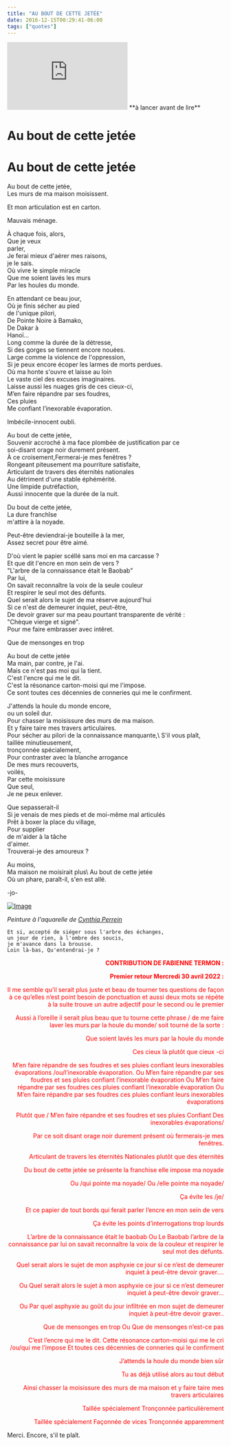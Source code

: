 ```yaml
---
title: "AU BOUT DE CETTE JETÉE"
date: 2016-12-15T00:29:41-06:00
tags: ["quotes"]
---
```

<iframe width="280" height="157" src="https://www.youtube.com/embed/h4SsIbtZ244" title="YouTube video player" frameborder="0" allow="accelerometer; autoplay; clipboard-write; encrypted-media; gyroscope; picture-in-picture" allowfullscreen></iframe>
**à lancer avant de lire**

# Au bout de cette jetée

# Au bout de cette jetée

Au bout de cette jetée,\
Les murs de ma maison moisissent.

Et mon articulation est en carton.

Mauvais ménage.

À chaque fois, alors,\
Que je veux\
parler,\
Je ferai mieux d'aérer mes raisons,\
je le sais.\
Où vivre le simple miracle\
Que me soient lavés les murs\
Par les houles du monde.

En attendant ce beau jour,\
Où je finis sécher au pied\
de l'unique pilori,\
De Pointe Noire à Bamako,\
De Dakar à\
Hanoï...\
Long comme la durée de la détresse,\
Si des gorges se tiennent encore nouées.\
Large comme la violence de l'oppression,\
Si je peux encore écoper les larmes de morts perdues.\
Où ma honte s'ouvre et laisse au loin\
Le vaste ciel des excuses imaginaires.\
Laisse aussi les nuages gris de ces cieux-ci,\
M’en faire répandre par ses foudres,\
Ces pluies\
Me confiant l’inexorable évaporation.

Imbécile-innocent oubli.

Au bout de cette jetée,\
Souvenir accroché à ma face plombée de justification par ce\
soi-disant orage noir durement présent.\
À ce croisement,Fermerai-je mes fenêtres ?\
Rongeant piteusement ma pourriture satisfaite,\
Articulant de travers des éternités nationales\
Au détriment d'une stable éphémérité.\
Une limpide putréfaction,\
Aussi innocente que la durée de la nuit.

Du bout de cette jetée,\
La dure franchîse\
m'attire à la noyade.

Peut-être deviendrai-je bouteille à la mer,\
Assez secret pour être aimé.

D'où vient le papier scéllé sans moi en ma carcasse ?\
Et que dit l'encre en mon sein de vers ?\
"L'arbre de la connaissance était le Baobab"\
Par lui,\
On savait reconnaître la voix de la seule couleur\
Et
respirer le seul mot des défunts.\
Quel serait alors le sujet de ma réserve aujourd'hui\
Si ce n'est de demeurer inquiet, peut-être,\
De devoir graver sur ma peau pourtant transparente de vérité :\
"Chèque vierge et signé".\
Pour me faire embrasser avec intêret.

Que de mensonges en trop

Au bout de cette jetée\
Ma main, par contre, je l'ai.\
Mais ce n'est pas moi qui la tient.\
C'est l'encre qui me le dit.\
C'est la résonance carton-moisi qui me l'impose.\
Ce sont toutes ces décennies de conneries qui me le confirment.

J'attends la houle du monde encore,\
ou un soleil dur.\
Pour chasser la moisissure des murs de ma maison.\
Et y faire taire mes travers articulaires.\
Pour sécher au pilori de la connaissance manquante,\ 
S'il vous plaît,\
taillée minutieusement,\
tronçonnée spécialement,\
Pour contraster avec la blanche arrogance\
De mes murs recouverts,\
voilés,\
Par cette moisissure\
Que seul,\
Je ne peux enlever.

Que sepasserait-il\
Si je venais de mes pieds et de moi-même mal articulés\
Prêt à boxer la place du village,\
Pour supplier\
de m'aider à la tâche\
d'aimer.\
Trouverai-je des amoureux ?

Au moins,\
Ma maison ne moisirait plus\ 
Au bout de cette jetée\
Où un phare, paraît-il, s'en est allé.

-jo-

[![Image](https://i.goopics.net/n1al0u.jpg)](https://goopics.net/i/n1al0u)

*Peinture à l'aquarelle de [Cynthia Perrein](https://blog.association-tedua.fr/l-equipe/)*


```
Et si, accepté de siéger sous l'arbre des échanges,
un jour de rien, à l'ombre des soucis,
je m'avance dans la brousse.
Loin là-bas, Qu'entendrai-je ?
````

<div style="text-align: right"><span style="color:red">
 
**CONTRIBUTION DE FABIENNE TERMON :** <BR>
 
**Premier retour Mercredi 30 avril 2022 :**

Il me semble qu’il serait plus juste et beau de tourner tes questions de façon à ce qu’elles n’est point besoin de ponctuation et aussi deux mots se répète à la suite trouve un autre adjectif pour le second ou le premier 

Aussi à l’oreille il serait plus beau que tu tourne cette phrase /
de me faire laver les murs par la houle du monde/
soit tourné de la sorte :

Que soient lavés les murs par la houle du monde 

Ces cieux là plutôt que cieux -ci 

M’en faire répandre de ses foudres et ses pluies confiant leurs inexorables évaporations /ou/l’inexorable évaporation.
Ou
M’en faire répandre par ses foudres et ses pluies confiant l’inexorable évaporation 
Ou 
M’en faire répandre par ses foudres ces pluies confiant l’inexorable évaporation 
Ou
M’en faire répandre par ses foudres ces pluies confiant leurs inexorables évaporations 

Plutôt que /
M’en faire répandre et ses foudres et ses pluies
Confiant
Des inexorables évaporations/

Par ce soit disant orage noir durement présent où fermerais-je mes fenêtres.

Articulant de travers les éternités Nationales plutôt que des éternités 

Du bout de cette jetée se présente la franchise elle impose ma noyade 

Ou /qui pointe ma noyade/
Ou /elle pointe ma noyade/

Ça évite les /je/

Et ce papier de tout bords qui ferait parler l’encre en mon sein de vers 

Ça évite les points d’interrogations trop lourds 

L’arbre de la connaissance était le baobab 
Ou Le Baobab l’arbre de la connaissance par lui 
on savait reconnaître la voix de la couleur et respirer le seul mot des défunts. 


Quel serait alors le sujet de mon asphyxie ce jour si ce n’est de demeurer inquiet à peut-être devoir graver….

Ou Quel serait alors le sujet à mon asphyxie ce jour si ce n’est demeurer inquiet à peut-être devoir graver…

Ou 
Par quel asphyxie au goût du jour infiltrée en mon sujet de demeurer inquiet à peut-être devoir graver..

Que de mensonges en trop 
Ou
Que de mensonges n’est-ce pas 

C’est l’encre qui me le dit.
Cette résonance carton-moisi qui me le cri /ou/qui me l’impose 
Et toutes ces décennies de conneries qui le confirment 

J’attends la houle du monde bien sûr 

Tu as déjà utilisé alors au tout début 

Ainsi chasser la moisissure des murs de ma maison et y faire taire mes travers articulaires 

Taillée spécialement 
Tronçonnée particulièrement 

Taillée spécialement 
Façonnée de vices 
Tronçonnée apparemment
</span></div>

Merci. Encore, s'il te plaît.
